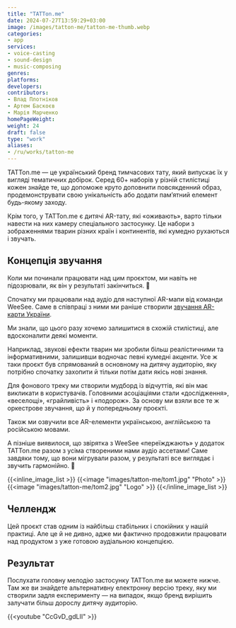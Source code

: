 ```yaml
---
title: "TATTon.me"
date: 2024-07-27T13:59:29+03:00
image: /images/tatton-me/tatton-me-thumb.webp
categories:
- app
services:
- voice-casting
- sound-design
- music-composing
genres:
platforms:
developers:
contributors:
- Влад Плотніков
- Артем Баскоєв
- Марія Марченко
homePageWeight:
weight: 24
draft: false
type: "work"
aliases:
- /ru/works/tatton-me
---
```


TATTon.me — це український бренд тимчасових тату, який випускає їх у вигляді тематичних добірок. Серед 60+ наборів у різній стилістиці кожен знайде те, що допоможе круто доповнити повсякденний образ, продемонструвати свою унікальність або додати пам’ятний елемент будь-якому заходу.

Крім того, у TATTon.me є дитячі AR-тату, які «оживають», варто тільки навести на них камеру спеціального застосунку. Це набори з зображеннями тварин різних країн і континентів, які кумедно рухаються і звучать.

## Концепція звучання

Коли ми починали працювати над цим проєктом, ми навіть не підозрювали, як він у результаті закінчиться. 🙂

Спочатку ми працювали над аудіо для наступної AR-мапи від команди WeeSee. Саме в співпраці з ними ми раніше створили [звучання AR-карти України](works/weesee).

Ми знали, що цього разу хочемо залишитися в схожій стилістиці, але вдосконалити деякі моменти.

Наприклад, звукові ефекти тварин ми зробили більш реалістичними та інформативними, залишивши водночас певні кумедні акценти. Усе ж таки проєкт був спрямований в основному на дитячу аудиторію, яку потрібно спочатку захопити й тільки потім дати якісь нові знання.

Для фонового треку ми створили мудборд із відчуттів, які він має викликати в користувачів. Головними асоціаціями стали «дослідження», «веселощі», «грайливість» і «подорож». За основу ми взяли все те ж оркестрове звучання, що й у попередньому проєкті.

Також ми озвучили все AR-елементи українською, англійською та російською мовами.

А пізніше виявилося, що звірятка з WeeSee «переїжджають» у додаток TATTon.me разом з усіма створеними нами аудіо ассетами! Саме завдяки тому, що вони мігрували разом, у результаті все виглядає і звучить гармонійно. 🙂

{{<inline_image_list >}}
{{<image "images/tatton-me/tom1.jpg" "Photo"  >}}
{{<image "images/tatton-me/tom2.jpg" "Logo"  >}}
{{</inline_image_list >}}

## Челлендж

Цей проєкт став одним із найбільш стабільних і спокійних у нашій практиці. Але це й не дивно, адже ми фактично продовжили працювати над продуктом з уже готовою аудіальною концепцією.

## Результат

Послухати головну мелодію застосунку TATTon.me ви можете нижче. Там же ви знайдете альтернативну електронну версію треку, яку ми створили задля експерименту — на випадок, якщо бренд вирішить залучати більш дорослу дитячу аудиторію.

{{<youtube "CcGvD_gdLII" >}}